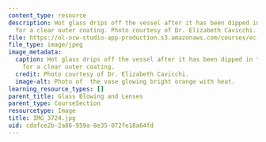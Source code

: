 ```yaml
---
content_type: resource
description: Hot glass drips off the vessel after it has been dipped in the furnace
  for a clear outer coating. Photo courtesy of Dr. Elizabeth Cavicchi.
file: https://ol-ocw-studio-app-production.s3.amazonaws.com/courses/ec-050-recreate-experiments-from-history-inform-the-future-from-the-past-galileo-january-iap-2010/cdafce2b2a86959a8e35072fe18a64fd_IMG_3724.jpg
file_type: image/jpeg
image_metadata:
  caption: Hot glass drips off the vessel after it has been dipped in the furnace
    for a clear outer coating.
  credit: Photo courtesy of Dr. Elizabeth Cavicchi.
  image-alt: Photo of  the vase glowing bright orange with heat.
learning_resource_types: []
parent_title: Glass Blowing and Lenses
parent_type: CourseSection
resourcetype: Image
title: IMG_3724.jpg
uid: cdafce2b-2a86-959a-8e35-072fe18a64fd
---
```

